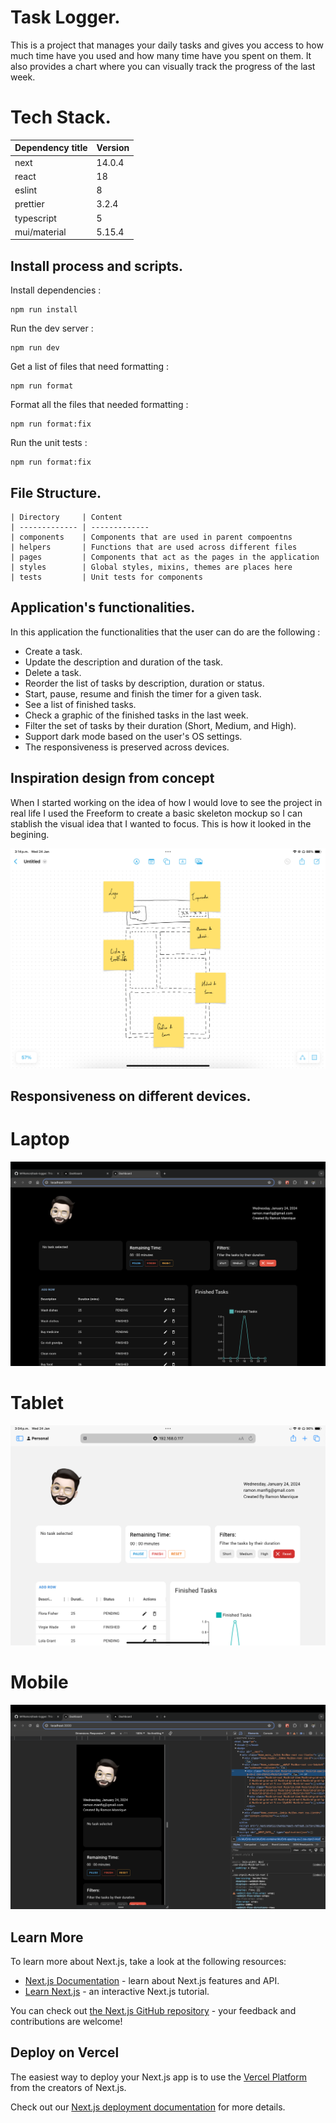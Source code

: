 # Task Logger.

This is a project that manages your daily tasks and gives you access to how much time have you used and how many time have you spent on them. It also provides a chart where you can visually track the progress of the last week.

# Tech Stack.

| Dependency title | Version |
| ---------------- | ------- |
| next             | 14.0.4  |
| react            | 18      |
| eslint           | 8       |
| prettier         | 3.2.4   |
| typescript       | 5       |
| mui/material     | 5.15.4  |

## Install process and scripts.

Install dependencies :

    npm run install

Run the dev server :

    npm run dev

Get a list of files that need formatting :

    npm run format

Format all the files that needed formatting :

    npm run format:fix

Run the unit tests :

    npm run format:fix

## File Structure.

```
| Directory     | Content
| ------------- | -------------
| components    | Components that are used in parent compoentns
| helpers       | Functions that are used across different files
| pages         | Components that act as the pages in the application
| styles        | Global styles, mixins, themes are places here
| tests         | Unit tests for components
```

## Application's functionalities.

In this application the functionalities that the user can do are the following :

- Create a task.
- Update the description and duration of the task.
- Delete a task.
- Reorder the list of tasks by description, duration or status.
- Start, pause, resume and finish the timer for a given task.
- See a list of finished tasks.
- Check a graphic of the finished tasks in the last week.
- Filter the set of tasks by their duration (Short, Medium, and High).
- Support dark mode based on the user's OS settings.
- The responsiveness is preserved across devices.

## Inspiration design from concept

When I started working on the idea of how I would love to see the project in real life I used the Freeform to create a basic skeleton mockup so I can stablish the visual idea that I wanted to focus.
This is how it looked in the begining.

![Initial mockup](public/mockup.png)

## Responsiveness on different devices.

# Laptop

![Laptop visual](public/laptop.png)

# Tablet

![Ipad visual](public/ipad.png)

# Mobile

![Mobile visual](public/mobile.png)

## Learn More

To learn more about Next.js, take a look at the following resources:

- [Next.js Documentation](https://nextjs.org/docs) - learn about Next.js features and API.
- [Learn Next.js](https://nextjs.org/learn) - an interactive Next.js tutorial.

You can check out [the Next.js GitHub repository](https://github.com/vercel/next.js/) - your feedback and contributions are welcome!

## Deploy on Vercel

The easiest way to deploy your Next.js app is to use the [Vercel Platform](https://vercel.com/new?utm_medium=default-template&filter=next.js&utm_source=create-next-app&utm_campaign=create-next-app-readme) from the creators of Next.js.

Check out our [Next.js deployment documentation](https://nextjs.org/docs/deployment) for more details.
